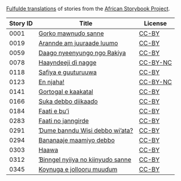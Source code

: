 [Fulfulde translations](http://africanstorybook.org/language/fulfulde) of stories from the [African Storybook Project](http://africanstorybook.org).

Story ID | Title | License
-------- | ----- | -------
0001 | [Gorko mawnuɗo sanne](http://africanstorybook.org/stories/gorko-mawnuɗo-sanne) | [CC-BY](https://creativecommons.org/licenses/by/3.0/)
0019 | [Arannde am juuraade luumo](http://africanstorybook.org/stories/arannde-am-juuraade-luumo-1) | [CC-BY](https://creativecommons.org/licenses/by/3.0/)
0059 | [Daago nyeenyungo  ngo Rakiya](http://africanstorybook.org/stories/daago-nyeenyungo-ngo-rakiya-0) | [CC-BY](https://creativecommons.org/licenses/by/3.0/)
0078 | [Haayndeeji ɗi nagge](http://africanstorybook.org/stories/haayndeeji-ɗi-nagge-0) | [CC-BY-NC](http://creativecommons.org/licenses/by-nc/3.0/)
0118 | [Safiya e guuturuuwa](http://africanstorybook.org/stories/safiya-e-guuturuuwa) | [CC-BY](https://creativecommons.org/licenses/by/3.0/)
0123 | [En njaha!](http://africanstorybook.org/stories/en-njaha) | [CC-BY-NC](http://creativecommons.org/licenses/by-nc/3.0/)
0141 | [Gortogal e kaakatal](http://africanstorybook.org/stories/gortogal-e-kaakatal) | [CC-BY](https://creativecommons.org/licenses/by/3.0/)
0166 | [Suka debbo diikaaɗo](http://africanstorybook.org/stories/suka-debbo-diikaaɗo) | [CC-BY](https://creativecommons.org/licenses/by/3.0/)
0184 | [Faati e bu’i](http://africanstorybook.org/stories/faati-e-bu’i-1) | [CC-BY](https://creativecommons.org/licenses/by/3.0/)
0283 | [Faati no janngirde](http://africanstorybook.org/stories/faati-no-janngirde) | [CC-BY](https://creativecommons.org/licenses/by/3.0/)
0291 | [Ɗume banndu Wisi debbo wi’ata?](http://africanstorybook.org/stories/ɗume-banndu-wisi-debbo-wi’ata-1) | [CC-BY](https://creativecommons.org/licenses/by/3.0/)
0294 | [Bananaaje maamiyo debbo](http://africanstorybook.org/stories/bananaaje-maamiyo-debbo-1) | [CC-BY](https://creativecommons.org/licenses/by/3.0/)
0303 | [Haawa](http://africanstorybook.org/stories/haawa) | [CC-BY](https://creativecommons.org/licenses/by/3.0/)
0312 | [Ɓinngel nyiiya no kiinyuɗo sanne](http://africanstorybook.org/stories/ɓinngel-nyiiya-no-kiinyuɗo-sanne-1) | [CC-BY](https://creativecommons.org/licenses/by/3.0/)
0345 | [Koynuga e jollooru muuɗum](http://africanstorybook.org/stories/koynuga-e-jollooru-muuɗum) | [CC-BY](https://creativecommons.org/licenses/by/3.0/)
